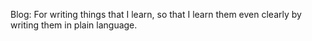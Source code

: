 Blog: For writing things that I learn, so that I learn them even clearly by writing them in plain language.
